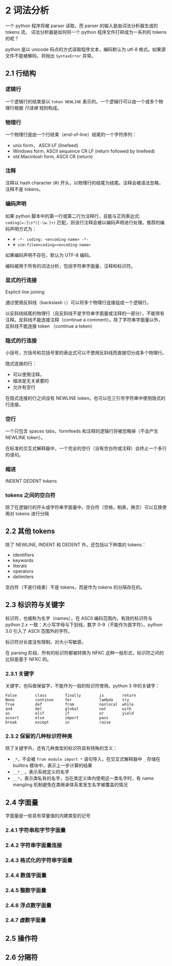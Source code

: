 # 2 词法分析

一个 python 程序将被 parser 读取，而 parser 的输入是由词法分析器生成的 tokens 流。
词法分析器是如何将一个 python 程序文件打碎成为一系列的 tokens 的呢？

python 是以 unicode 码点的方式读取程序文本，编码默认为 utf-8 格式。如果源文件不能被解码，将抛出 `SyntaxError` 异常。

## 2.1 行结构

### 逻辑行

一个逻辑行的结束是以 `token NEWLINE` 表示的。一个逻辑行可以由一个或多个物理行根据 _行连接_ 规则构成。

### 物理行

一个物理行是由一个行结束（end-of-line）结尾的一个字符序列：

- unix form， ASCII LF (linefeed)
- Windows form, ASCII sequence CR LF (return followed by linefeed)
- old Macintosh form, ASCII CR (return)

### 注释

注释以 hash character (#) 开头，以物理行的结尾为结尾。注释会被语法忽略，注释不是 tokens。

### 编码声明

如果 python 脚本中的第一行或第二行为注释行，且能与正则表达式: `coding[=:]\s*([-\w.]+)` 匹配，则该行注释会被以编码声明进行处理。推荐的编码声明方式为：

- `# -*- coding: <encoding-name> -*-`
- `# vim:fileencoding=<encoding-name>`

如果编码声明不存在，默认为 UTF-8 编码。

编码被用于所有的词法分析，包括字符串字面量，注释和标识符。

### 显式的行连接

Explicit line joining

通过使用反斜线（backslash `\`）可以将多个物理行连接组成一个逻辑行。

以反斜线结尾的物理行（且反斜线不是字符串字面量或注释的一部分），不能带有注释。反斜线不能连接注释（continue a comment）。除了字符串字面量以外，反斜线不能连接 token （continue a token）

### 隐式的行连接

小括号，方括号和花括号里的表达式可以不使用反斜线而直接切分成多个物理行。

隐式连接的行：

- 可以使用注释，
- 缩进是无关紧要的
- 允许有空行

在隐式连接的行之间没有 NEWLINE token。也可以在三引号字符串中使用隐式的行连接。

### 空行

一个只包含 spaces tabs，formfeeds 和注释的逻辑行将被忽略掉（不会产生 NEWLINE token）。

在标准的交互式解释器中，一个完全的空行（没有空白符或注释）会终止一个多行的语句。

### 缩进

INDENT DEDENT tokens

### tokens 之间的空白符

除了在逻辑行的开头或字符串字面量中，空白符（空格，制表，换页）可以互换使用对 tokens 进行分隔

## 2.2 其他 tokens

除了 NEWLINE, INDENT 和 DEDENT 外，还包括以下种类的 tokens：

- identifiers
- keywords
- literals
- operators
- delimiters

空白符（不是行结束）不是 tokens，而是作为 tokens 的分隔存在的。

## 2.3 标识符与关键字

标识符，也被称为名字（names）。在 ASCII 编码范围内，有效的标识符与 python 2.x 一致：大小写字母与下划线，数字 0-9（不能作为首字符）。python 3.0 引入了 ASCII 范围外的字符。

标识符对长度没有限制，对大小写敏感。

在 parsing 阶段，所有的标识符都被转换为 NFKC 这种一般形式，标识符之间的比较是基于 NFKC 的。

### 2.3.1 关键字

关键字，也叫做保留字，不能作为一般的标识符使用。python 3 中的关键字：

```code
False        class        finally        is        return
None         continue     for            lambda    try
True         def          from           nonlocal  while
and          del          global         not       with
as           elif         if             or        yield
assert       else         import         pass
break        except       in             raise
```

### 2.3.2 保留的几种标识符种类

除了关键字外，还有几种类型的标识符具有特殊的含义：

- `_*`，不会被 `from module import *` 语句导入，在交互式解释器中 `_` 存储在 builtins 模块中，表示上一步计算的结果
- `__*__`，表示系统定义的名字
- `__*`，表示类私有的名字，当在类定义体内使用这一类名字时，有 name mangling 机制避免在类继承体系里发生名字被覆盖的情况

## 2.4 字面量

字面量是一些具有常量值的内建类型的记号

### 2.4.1 字符串和字节字面量

### 2.4.2 字符串字面量连接

### 2.4.3 格式化的字符串字面量

### 2.4.4 数值字面量

### 2.4.5 整数字面量

### 2.4.6 浮点数字面量

### 2.4.7 虚数字面量

## 2.5 操作符

## 2.6 分隔符
